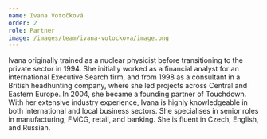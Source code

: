 ```yaml
---
name: Ivana Votočková
order: 2
role: Partner
image: /images/team/ivana-votockova/image.png
---
```

Ivana originally trained as a nuclear physicist before transitioning to the private sector in 1994. She initially worked as a financial analyst for an international Executive Search firm, and from 1998 as a consultant in a British headhunting company, where she led projects across Central and Eastern Europe. In 2004, she became a founding partner of Touchdown. With her extensive industry experience, Ivana is highly knowledgeable in both international and local business sectors. She specialises in senior roles in manufacturing, FMCG, retail, and banking. She is fluent in Czech, English, and Russian.
